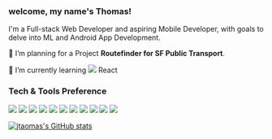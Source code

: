 ### welcome, my name's Thomas!


I'm a Full-stack Web Developer and aspiring Mobile Developer, with goals to delve into ML and Android App Development. 

 🔭 I’m planning for a Project **Routefinder for SF Public Transport**.
 
 🌱 I’m currently learning <img src="[http://img.shields.io/badge/-4285F4?style=flat&logo=google%20cloud&logoColor=white](https://img.shields.io/badge/-ReactJs-61DAFB?logo=react&logoColor=white&style=for-the-badge)"> React 

### Tech & Tools Preference
<img src = "https://img.shields.io/badge/-HTML5-E34F26?style=flat&logo=html5&logoColor=white"> <img src = "https://img.shields.io/badge/-CSS3-1572B6?style=flat&logo=css3&logoColor=white">
<img src="https://img.shields.io/badge/-JavaScript-eed718?style=flat&logo=javascript&logoColor=ffffff">
<img src="https://img.shields.io/badge/-React-000000?style=flat&logo=react&logoColor=00c8ff">
<img src="https://img.shields.io/badge/-MongoDB-4DB33D?style=flat&logo=mongodb&logoColor=FFFFFF">
<img src="https://img.shields.io/badge/-Node.js-3C873A?style=flat&logo=Node.js&logoColor=white">
<img src="https://img.shields.io/badge/-Firebase-FFA611?style=flat&logo=firebase&logoColor=FFFFFF">
<img src="http://img.shields.io/badge/-Git-F1502F?style=flat&logo=git&logoColor=FFFFFF">
<img src="http://img.shields.io/badge/-Github-000000?style=flat&logo=github&logoColor=FFFFFF">
<img src="http://img.shields.io/badge/-VS%20Code-007ACC?style=flat&logo=visual%20studio%20code&logoColor=white">
<img src="https://img.shields.io/badge/-Python-black?style=flat&logo=python&logoColor=white"> 

[![jtaomas's GitHub stats](https://github-readme-stats.vercel.app/api?username=jtaomas)](https://github.com/jtaomas/github-readme-stats)

